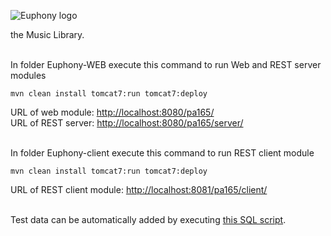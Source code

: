 ![Euphony logo](https://raw.github.com/tomillie/Euphony/master/Euphony/Euphony-WEB/src/main/webapp/img/euphony-logo.png)

the Music Library.
<br><br>

In folder Euphony-WEB execute this command to run Web and REST server modules 
~~~~
mvn clean install tomcat7:run tomcat7:deploy
~~~~

URL of web module: <a href="http://localhost:8080/pa165">http://localhost:8080/pa165/</a><br>
URL of REST server: <a href="http://localhost:8080/pa165/server">http://localhost:8080/pa165/server/</a><br><br>

In folder Euphony-client execute this command to run REST client module
~~~~
mvn clean install tomcat7:run tomcat7:deploy
~~~~

URL of REST client module: <a href="http://localhost:8081/pa165/client">http://localhost:8081/pa165/client/</a><br><br>

Test data can be automatically added by executing <a href="https://github.com/tomillie/Euphony/blob/master/Euphony/Euphony-WEB/inserts.sql">this SQL script</a>.
